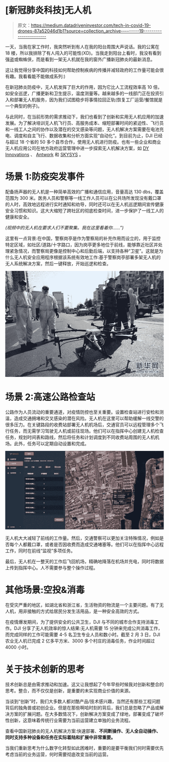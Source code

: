 # [新冠肺炎科技]无人机

> 原文：<https://medium.datadriveninvestor.com/tech-in-covid-19-drones-87a52046d1b1?source=collection_archive---------19----------------------->

一天，当我在家工作时，我突然听到有人在我的阳台周围大声说话。我的公寓在 18 楼，所以我排除了有人闯入的可能性(XD)。当我走到阳台上看时，我没有看到强盗或蜘蛛侠，而是看到一架无人机就在我的窗外广播新冠肺炎的最新消息。

这让我觉得分享中国的科技如何帮助控制疾病的传播并减轻政府的工作量可能会很有趣。我看看能不能做成系列:)

在新冠肺炎防疫中，无人机发挥了巨大的作用，因为它比人工流程效率高 10 倍，如安全巡逻，广播更新和卫生提示，温度测量等。越来越多的一线部门正在投资引入和部署无人机服务，因为我们试图稳步将事情拉回正轨(恢复工厂运营/餐馆就是一个典型的例子)。

与此同时，在当前形势的需求推动下，我们也看到了创新和实用无人机应用的加速发展。为了解决培训无人机飞行员、高服务成本、缩短部署时间的紧迫性、飞行员和一线工人之间的协作以及潜在的交叉感染等问题，无人机解决方案需要在电池充电、调度和自主飞行、数据收集和分析方面实现“自动化”。到目前为止，DJI 已经与超过 18 个省的 50 多个县市合作，使用无人机进行防疫。也有一些企业和商业无人机应用公司在地方政府运营管理中进一步探索无人机解决方案，如 [DY Innovations](http://www.dyinnovations.com/index.html) 、 [Antwork](https://www.antwork.link/build/pages/index.html) 和 [SKYSYS](http://www.skysys.cn/) 。

# **场景 1:防疫突发事件**

配备扬声器的无人机是一种简单高效的广播和通信应用，音量高达 130 dbs，覆盖范围为 300 米。医务人员和警察等一线工作人员可以在公共场所发现没有戴口罩的人时，高效地远程进行实时通知和劝导，同时还可以在无人机巡逻期间宣传健康安全习惯和知识。这大大缩短了跨社区的彻底检查时间，进一步保护了一线工人的健康和安全。

*(视频中的无人机在要求人们不要聚集。我在这里看着你……”)*

这里有一点背景:在中国，警察岗亭是作为警察局的补充作用而设立的，用于监控特定区域，如社区/道路/十字路口，因为岗亭更多地位于前线，能够靠近社区并处理紧急情况，而警察局更像是控制中心和后勤后端，以支持各种“卫星”。这就是为什么无人机安全应用程序根据该系统有效地工作:基于警察岗亭部署多架无人机的无人系统解决方案，然后一键释放，开始巡逻和检查。

![](img/cc04a63c163c8c5348173fd05ded5eb3.png)

# **场景 2:高速公路检查站**

公路作为人员流动的重要通道，对疫情防控也至关重要。设置检查站进行安检和测温，造成交通拥堵和交叉感染的潜在风险。无人机在这里可以帮助缓解一线交警的很多压力。在关键路段的收费站部署无人机机场后，交通官员可以远程管理多个飞行任务，而无需学习驾驶无人机或前往现场。他们可以在指挥中心创建无人机检查任务，规划时间表和路线，然后将任务和计划调度到不同收费站周围的无人机机场。此外，任务可以定期自动设置和完成。

![](img/fa8f411471701df344914a3f8f3a2119.png)

无人机大大减轻了前线的工作量。然后，交通警察可以更加关注特殊情况，例如是否每个人都戴口罩，或者是否因收费而造成交通堵塞等。他们可以在指挥中心远程工作，同时在前线“监视”多项任务。

最后，无人机在一整天的工作后飞回机场，精确地降落在机场并充电，同时将数据上传到指挥中心。人不需要参与整个操作过程。

# **其他场景:空投&消毒**

在受灾严重的地区，如湖北省和浙江省，生活物资的物流是一个主要问题。有了无人机，用非接触的方式给居民分发生活用品，是一种安全高效的方式。

在疫情爆发期间，为了提供安全的公共卫生，DJI 与不同的城市合作支持消毒工作。DJI 分享了无人机效率的惊人结果:无人机需要 15 分钟来完成公共消毒工作，而完成同样的工作可能需要 4-5 名卫生专业人员和数小时。截至 2 月 3 日，DJI 农业无人机已完成 2 亿多平方米、3000 多个村庄的消毒任务，作业时间超过 4000 小时。

# **关于技术创新的思考**

技术创新总是由需求推动和加速。这又让我想起了今年早些时候我对创新和整合的思考。整合，而不仅仅是创新，是重要的未实现商业价值的来源。

当谈到“创新”时，我们大多数人都对酷产品/技术感兴趣，当然还有那些工程问题背后的独角兽或初创企业。但是在那些啊哈时刻的背后，我们总是忽略了产品或解决方案的扩展问题。在大多数情况下，创新解决方案变成了绿地，部署变成了破坏性创新，这意味着传统行业需要为当前运营建立单独的业务流程。

查看中国新冠肺炎的无人机解决方案:快速部署、**不间断操作、无人全自动操作、同时支持多种设备和任务在实际着陆和扩展中非常重要。**

当我们重新思考为什么数字化转型如此困难时，重要的是要平衡我们何时需要优先考虑当前的业务运营，何时需要彻底改变当前的运营。